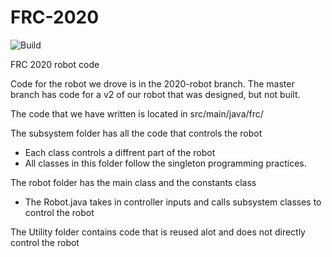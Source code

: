 # FRC-2020

![Build](https://github.com/FRC3476/FRC-2020/workflows/Build/badge.svg)

FRC 2020 robot code

Code for the robot we drove is in the 2020-robot branch. The master branch has code for a v2 of our robot that was designed, but not built.

The code that we have written is located in src/main/java/frc/

The subsystem folder has all the code that controls the robot
  - Each class controls a diffrent part of the robot
  - All classes in this folder follow the singleton programming practices.

The robot folder has the main class and the constants class
  - The Robot.java takes in controller inputs and calls subsystem classes to control the robot 

The Utility folder contains code that is reused alot and does not directly control the robot

